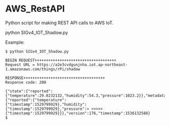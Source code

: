 # AWS_RestAPI
Python script for making REST API calls to AWS IoT.

python SIGv4_IOT_Shadow.py

Example:

```
$ python SIGv4_IOT_Shadow.py 

BEGIN REQUEST++++++++++++++++++++++++++++++++++++
Request URL = https://a2e3cvdgunjnha.iot.ap-northeast-1.amazonaws.com/things/rPi/shadow

RESPONSE++++++++++++++++++++++++++++++++++++
Response code: 200

{"state":{"reported":{"temperature":29.0232132,"humidity":54.3,"pressure":1023.2}},"metadata":{"reported":{"temperature":
{"timestamp":1529799929},"humidity":{"timestamp":1529799929},"pressure":> >>>>>{"timestamp":1529799929}}},"version":176,"timestamp":1536132588}
$
```




